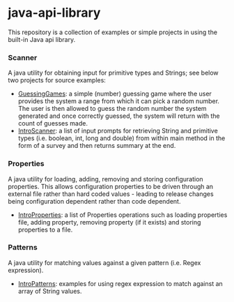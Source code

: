 # java-api-library
This repository is a collection of examples or simple projects in using the built-in Java api library.

### Scanner
A java utility for obtaining input for primitive types and Strings; see below two projects for source examples:
- [GuessingGames](https://github.com/yuelchen/explore-java-api-library/tree/master/GuessingGames/src/com/yuelchen): a simple (number) guessing game where the user provides the system a range from which it can pick a random number. The user is then allowed to guess the random number the system generated and once correctly guessed, the system will return with the count of guesses made. 
- [IntroScanner](https://github.com/yuelchen/explore-java-api-library/tree/master/IntroScanner/src/com/yuelchen/main): a list of input prompts for retrieving String and primitive types (i.e. boolean, int, long and double) from within main method in the form of a survey and then returns summary at the end. 

### Properties
A java utility for loading, adding, removing and storing configuration properties. 
This allows configuration properties to be driven through an external file rather than hard coded values - leading to release changes being configuration dependent rather than code dependent. 
- [IntroProperties](https://github.com/yuelchen/explore-java-api-library/tree/master/IntroProperties/src/com/yuelchen/main): a list of Properties operations such as loading properties file, adding property, removing property (if it exists) and storing properties to a file. 

### Patterns
A java utility for matching values against a given pattern (i.e. Regex expression). 
- [IntroPatterns](https://github.com/yuelchen/java-api-library/tree/master/IntroPatterns/src/com/yuelchen/main): examples for using regex expression to match against an array of String values. 
